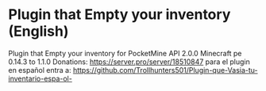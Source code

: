 # Plugin that Empty your inventory (English)
Plugin that Empty your inventory for PocketMine API 2.0.0 Minecraft pe 0.14.3 to 1.1.0
Donations: https://server.pro/server/18510847 para el plugin en español entra a: https://github.com/Trollhunters501/Plugin-que-Vasia-tu-inventario-espa-ol-

